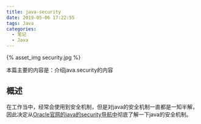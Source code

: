```yaml
---
title: java-security
date: 2019-05-06 17:22:55
tags: Java
categories: 
  - 笔记
  - Java
---
```

{% asset_img security.jpg %} 

本篇主要的内容是：介绍java.security的内容

<!-- more -->

## 概述
在工作当中，经常会使用到安全机制，但是对java的安全机制一直都是一知半解，因此决定从[Oracle官网的java的security导航中](https://docs.oracle.com/javase/9/security/java-security-overview1.htm)彻底了解一下java的安全机制。